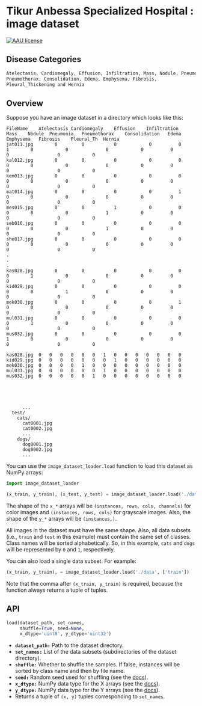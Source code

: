 # Tikur Anbessa Specialized Hospital :  image dataset 

[![AAU license](https://img.shields.io/badge/license-AAU-brightgreen.svg)](#)

## Disease Categories

```bash
Atelectasis, Cardiomegaly, Effusion, Infiltration, Mass, Nodule, Pneumonia,
Pneumothorax, Consolidation, Edema, Emphysema, Fibrosis, 
Pleural_Thickening and Hernia
```

## Overview

Suppose you have an image dataset in a directory which looks like this:

```
FileName	Atelectasis	Cardiomegaly	Effusion	Infiltration	Mass	Nodule	Pneumonia	Pneumothorax	Consolidation	Edema	Emphysema	Fibrosis	Pleural_Th	Hernia
jat011.jpg	      0 	    0    	    0     	     0 	        0	    1	     0   	      0	             0	          0 	     0      	  0 	             0	          0
kal012.jpg	      0 	    0    	    0     	     0 	        0	    0	     0   	      0	             0	          0 	     0      	  0 	             0	          0
kem013.jpg	      0 	    0    	    0     	     0 	        0	    0	     0   	      0	             0	          0 	     0      	  0 	             0	          0
mat014.jpg	      0 	    0    	    0     	     0 	        1	    0	     0   	      0	             0	          0 	     0      	  0 	             0	          0
mes015.jpg	      0 	    0    	    1     	     0 	        0	    0	     0   	      0	             1	          0 	     0      	  0 	             0	          0
seb016.jpg	      0 	    0    	    0     	     0 	        0	    0	     0   	      0	             1	          0 	     0      	  0 	             0	          0
she017.jpg	      0 	    0    	    0     	     0 	        0	    0	     0   	      0	             0	          0 	     0      	  0 	             0	          0
.
.
.
kas028.jpg	      0 	    0    	    0     	     0 	        0	    0	     1   	      0	             0	          0 	     0      	  0 	             0	          0
kid029.jpg	      0 	    0    	    0     	     0 	        0	    0	     0   	      1	             0	          0 	     0      	  0 	             0	          0
mek030.jpg	      0 	    0    	    0     	     0 	        1	    0	     0   	      0	             0	          0 	     0      	  0 	             0	          0
mul031.jpg	      0 	    0    	    0     	     0 	        0	    0	     1   	      0	             0	          0 	     0      	  0 	             0	          0
mus032.jpg	      0 	    0    	    0     	     0 	        0	    1	     0   	      0	             0	          0 	     0      	  0 	             0	          0

kas028.jpg	0	0	0	0	0	0	1	0	0	0	0	0	0	0
kid029.jpg	0	0	0	0	0	0	0	1	0	0	0	0	0	0
mek030.jpg	0	0	0	0	1	0	0	0	0	0	0	0	0	0
mul031.jpg	0	0	0	0	0	0	1	0	0	0	0	0	0	0
mus032.jpg	0	0	0	0	0	1	0	0	0	0	0	0	0	0


 


      ...
  test/
    cats/
      cat0001.jpg
      cat0002.jpg
      ...
    dogs/
      dog0001.jpg
      dog0002.jpg
      ...
```

You can use the `image_dataset_loader.load` function to load this dataset as NumPy arrays:

```python
import image_dataset_loader

(x_train, y_train), (x_test, y_test) = image_dataset_loader.load('./data', ['train', 'test'])
```

The shape of the `x_*` arrays will be `(instances, rows, cols, channels)` for color images and `(instances, rows, cols)` for grayscale images.
Also, the shape of the `y_*` arrays will be `(instances,)`.

All images in the dataset must have the same shape.
Also, all data subsets (i.e., `train` and `test` in this example) must contain the same set of classes.
Class names will be sorted alphabetically.
So, in this example, `cats` and `dogs` will be represented by `0` and `1`, respectively.

You can also load a single data subset. For example:

```python
(x_train, y_train), = image_dataset_loader.load('./data', ['train'])
```

Note that the comma after `(x_train, y_train)` is required, because the function always returns a tuple of tuples.

## API

```python
load(dataset_path, set_names,
     shuffle=True, seed=None,
     x_dtype='uint8', y_dtype='uint32')
```

- **`dataset_path:`** Path to the dataset directory.
- **`set_names:`** List of the data subsets (subdirectories of the dataset directory).
- **`shuffle:`** Whether to shuffle the samples. If false, instances will be sorted by class name and then by file name.
- **`seed:`** Random seed used for shuffling (see the [docs](https://docs.python.org/3/library/random.html#random.seed)).
- **`x_dtype:`** NumPy data type for the X arrays (see the [docs](https://numpy.org/devdocs/user/basics.types.html)).
- **`y_dtype:`** NumPy data type for the Y arrays (see the [docs](https://numpy.org/devdocs/user/basics.types.html)).
- Returns a tuple of `(x, y)` tuples corresponding to `set_names`.
